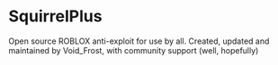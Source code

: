 # SquirrelPlus
Open source ROBLOX anti-exploit for use by all.
Created, updated and maintained by Void_Frost, with community support (well, hopefully)
